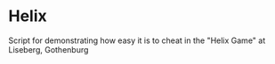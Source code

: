 # Helix
Script for demonstrating how easy it is to cheat in the "Helix Game" at Liseberg, Gothenburg
